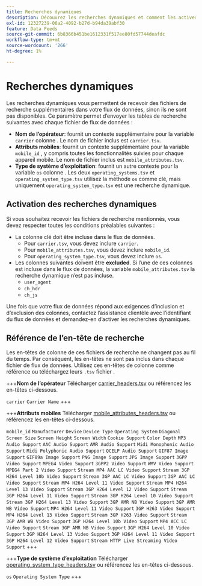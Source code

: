 ```yaml
---
title: Recherches dynamiques
description: Découvrez les recherches dynamiques et comment les activer. Inclut les opérateurs, les attributs mobiles et les types de système d’exploitation.
exl-id: 12327239-06a2-4092-b27d-b94da39abf30
feature: Data Feeds
source-git-commit: 6b8366b451be1612331f517ee80fd57744deafdc
workflow-type: tm+mt
source-wordcount: '266'
ht-degree: 1%

---
```


# Recherches dynamiques

Les recherches dynamiques vous permettent de recevoir des fichiers de recherche supplémentaires dans votre flux de données, sinon ils ne sont pas disponibles. Ce paramètre permet d’envoyer les tables de recherche suivantes avec chaque fichier de flux de données :

* **Nom de l’opérateur**: fournit un contexte supplémentaire pour la variable `carrier` colonne . Le nom de fichier inclus est `carrier.tsv`.
* **Attributs mobiles**: fournit un contexte supplémentaire pour la variable `mobile_id` , y compris toutes les fonctionnalités suivies pour chaque appareil mobile. Le nom de fichier inclus est `mobile_attributes.tsv`.
* **Type de système d’exploitation**: fournit un autre contexte pour la variable `os` colonne . Les deux `operating_systems.tsv` et `operating_system_type.tsv` utilisez la méthode `os` comme clé, mais uniquement `operating_system_type.tsv` est une recherche dynamique.

## Activation des recherches dynamiques

Si vous souhaitez recevoir les fichiers de recherche mentionnés, vous devez respecter toutes les conditions préalables suivantes :

* La colonne clé doit être incluse dans le flux de données.
   * Pour `carrier.tsv`, vous devez inclure `carrier`.
   * Pour `mobile_attributes.tsv`, vous devez inclure `mobile_id`.
   * Pour `operating_system_type.tsv`, vous devez inclure `os`.
* Les colonnes suivantes doivent être **excluded**. Si l’une de ces colonnes est incluse dans le flux de données, la variable `mobile_attributes.tsv` la recherche dynamique n’est pas incluse.
   * `user_agent`
   * `ch_hdr`
   * `ch_js`

Une fois que votre flux de données répond aux exigences d’inclusion et d’exclusion des colonnes, contactez l’assistance clientèle avec l’identifiant du flux de données et demandez-en d’activer les recherches dynamiques.

## Référence de l’en-tête de recherche

Les en-têtes de colonne de ces fichiers de recherche ne changent pas au fil du temps. Par conséquent, les en-têtes ne sont pas inclus dans chaque fichier de flux de données. Utilisez ces en-têtes de colonne comme référence ou téléchargez leurs `.tsv` fichier .

+++**Nom de l’opérateur**
Télécharger [carrier_headers.tsv](assets/carrier_headers.tsv) ou référencez les en-têtes ci-dessous.

`carrier`
`Carrier Name`
+++

+++**Attributs mobiles**
Télécharger [mobile_attributes_headers.tsv](assets/mobile_attributes_headers.tsv) ou référencez les en-têtes ci-dessous.

`mobile_id`
`Manufacturer`
`Device`
`Device Type`
`Operating System`
`Diagonal Screen Size`
`Screen Height`
`Screen Width`
`Cookie Support`
`Color Depth`
`MP3 Audio Support`
`AAC Audio Support`
`AMR Audio Support`
`Midi Monophonic Audio Support`
`Midi Polyphonic Audio Support`
`QCELP Audio Support`
`GIF87 Image Support`
`GIF89a Image Support`
`PNG Image Support`
`JPG Image Support`
`3GPP Video Support`
`MPEG4 Video Support`
`3GPP2 Video Support`
`WMV Video Support`
`MPEG4 Part 2 Video Support`
`Stream MP4 AAC LC Video Support`
`Stream 3GP H264 Level 10b Video Support`
`Stream 3GP AAC LC Video Support`
`3GP AAC LC Video Support`
`Stream MP4 H264 Level 11 Video Support`
`Stream MP4 H264 Level 13 Video Support`
`Stream 3GP H264 Level 12 Video Support`
`Stream 3GP H264 Level 11 Video Support`
`Stream 3GP H264 Level 10 Video Support`
`Stream 3GP H264 Level 13 Video Support`
`3GP AMR NB Video Support`
`3GP AMR WB Video Support`
`MP4 H264 Level 11 Video Support`
`3GP H263 Video Support`
`MP4 H264 Level 13 Video Support`
`Stream 3GP H263 Video Support`
`Stream 3GP AMR WB Video Support`
`3GP H264 Level 10b Video Support`
`MP4 ACC LC Video Support`
`Stream 3GP AMR NB Video Support`
`3GP H264 Level 10 Video Support`
`3GP H264 Level 13 Video Support`
`3GP H264 Level 11 Video Support`
`3GP H264 Level 12 Video Support`
`Stream HTTP Live Streaming Video Support`
+++

+++**Type de système d’exploitation**
Télécharger [operating_system_type_headers.tsv](assets/operating_system_type_headers.tsv) ou référencez les en-têtes ci-dessous.

`os`
`Operating System Type`
+++
